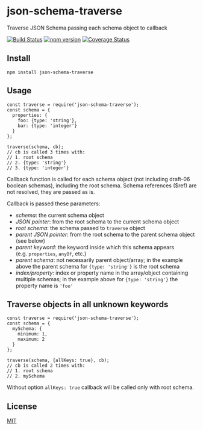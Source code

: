 json-schema-traverse
====================

Traverse JSON Schema passing each schema object to callback

[![Build Status](https://travis-ci.org/epoberezkin/json-schema-traverse.svg?branch=master)](https://travis-ci.org/epoberezkin/json-schema-traverse) [![npm version](https://badge.fury.io/js/json-schema-traverse.svg)](https://www.npmjs.com/package/json-schema-traverse) [![Coverage Status](https://coveralls.io/repos/github/epoberezkin/json-schema-traverse/badge.svg?branch=master)](https://coveralls.io/github/epoberezkin/json-schema-traverse?branch=master)

Install
-------

    npm install json-schema-traverse

Usage
-----

    const traverse = require('json-schema-traverse');
    const schema = {
      properties: {
        foo: {type: 'string'},
        bar: {type: 'integer'}
      }
    };

    traverse(schema, cb);
    // cb is called 3 times with:
    // 1. root schema
    // 2. {type: 'string'}
    // 3. {type: 'integer'}

Callback function is called for each schema object (not including draft-06 boolean schemas), including the root schema. Schema references ($ref) are not resolved, they are passed as is.

Callback is passed these parameters:

-   *schema*: the current schema object
-   *JSON pointer*: from the root schema to the current schema object
-   *root schema*: the schema passed to `traverse` object
-   *parent JSON pointer*: from the root schema to the parent schema object (see below)
-   *parent keyword*: the keyword inside which this schema appears (e.g. `properties`, `anyOf`, etc.)
-   *parent schema*: not necessarily parent object/array; in the example above the parent schema for `{type: 'string'}` is the root schema
-   *index/property*: index or property name in the array/object containing multiple schemas; in the example above for `{type: 'string'}` the property name is `'foo'`

Traverse objects in all unknown keywords
----------------------------------------

    const traverse = require('json-schema-traverse');
    const schema = {
      mySchema: {
        minimum: 1,
        maximum: 2
      }
    };

    traverse(schema, {allKeys: true}, cb);
    // cb is called 2 times with:
    // 1. root schema
    // 2. mySchema

Without option `allKeys: true` callback will be called only with root schema.

License
-------

[MIT](https://github.com/epoberezkin/json-schema-traverse/blob/master/LICENSE)
